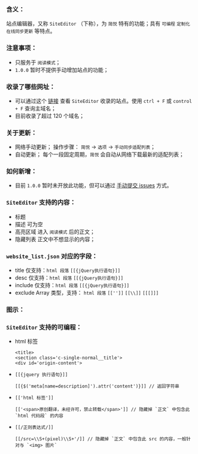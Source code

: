 ### 含义：
站点编辑器，又称 `SiteEditor` （下称），为 `简悦` 特有的功能；具有 `可编程` `定制化` `在线同步更新` 等特点。

### 注意事项：
- 只服务于 `阅读模式`；
- `1.0.0` 暂时不提供手动增加站点的功能；

### 收录了哪些网址：
- 可以通过这个 [链接](http://ojec5ddd5.bkt.clouddn.com/website_list.json) 查看 `SiteEditor` 收录的站点。使用 `ctrl + F` 或 `control + F` 查询主域名；
- 目前收录了超过 120 个域名；

### 关于更新：
- 网络手动更新；
  操作步骤： `简悦` → `选项` → `手动同步适配列表`；
- 自动更新；
  每个一段固定周期，`简悦` 会自动从网络下载最新的适配列表；

### 如何新增：
- 目前 `1.0.0` 暂时未开放此功能，但可以通过 [手动提交 issues](https://github.com/Kenshin/simpread/labels/new%20site) 方式。

### `SiteEditor` 支持的内容：
- 标题
- 描述
  可为空
- 高亮区域
  进入 `阅读模式` 后的正文；
- 隐藏列表
  正文中不想显示的内容；

### `website_list.json` 对应的字段：
- title
  仅支持：`html 段落` `[[{jQuery执行语句}]]`
- desc
  仅支持：`html 段落` `[[{jQuery执行语句}]]`
- include
  仅支持：`html 段落` `[[{jQuery执行语句}]]`
- exclude
  Array 类型，支持： `html 段落` `[['']]` `[[\\]]` `[[[]]]`

### 图示：

### `SiteEditor` 支持的可编程：
- html 标签
  ```
  <title>
  <section class='c-single-normal__title'>
  <div id='origin-content'>
  ```

- `[[{jquery 执行语句}]]`
  ```
  [[{$('meta[name=description]').attr('content')}]] // 返回字符串
  ```

- `[['html 标签']]`
  ```
  [['<span>原创翻译，未经许可，禁止转载</span>']] // 隐藏掉 `正文` 中包含此 `html 代码段` 的内容
  ```

- `[[/正则表达式/]]`
  ```
  [[/src=\\S+(pixel)\\S+'/]] // 隐藏掉 `正文` 中包含此 src 的内容，一般针对与 `<img> 图片`
  ```